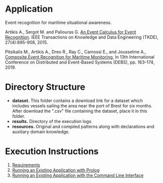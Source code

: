 # Application

Event recognition for maritime situational awareness.

Artikis A., Sergot M. and Paliouras G. [An Event Calculus for Event Recognition](http://cer.iit.demokritos.gr/publications/papers/2015/artikis-TKDE14.pdf). IEEE Transactions on Knowledge and Data Engineering (TKDE), 27(4):895-908, 2015.

Pitsikalis M., Artikis A., Dreo R., Ray C., Camossi E., and Jousselme A., [Composite Event Recognition for Maritime Monitoring.](http://cer.iit.demokritos.gr/publications/papers/2019/pitsikalis-CERMM.pdf)
In 13th International Conference on Distributed and Event-Based Systems (DEBS), pp. 163–174, 2019.

# Directory Structure
- **dataset.** This folder contains a download link for a dataset which includes vessels sailing the area near the port of Brest for six months. After download the ".csv" file containing the dataset, place it in this folder. 
- **results.** Directory of the execution logs.
- **resources.** Original and compiled patterns along with declarations and auxiliary domain knowledge.

# Execution Instructions

1. [Requirements](../../docs/prolog-requirements.md)
2. [Running an Existing Application with Prolog](../../docs/prolog-existing-apps.md)
3. [Running an Existing Application with the Command Line Interface](../../docs/cli-existing-apps.md)
